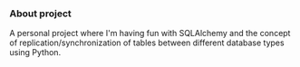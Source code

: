 ### About project
A personal project where I'm having fun with SQLAlchemy and the concept of 
replication/synchronization of tables between different database types using Python.

